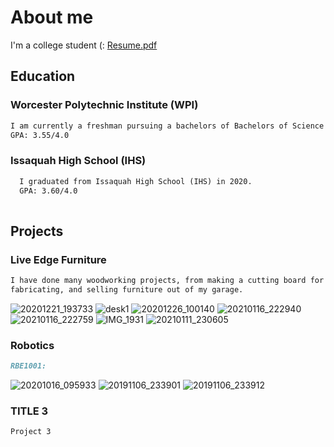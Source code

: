 # **About me**
  I'm a college student (:
  [Resume.pdf](https://github.com/somariamul/Sophia-Mularoni/files/6260245/Resume.pdf)
  
## **Education**
### **Worcester Polytechnic Institute (WPI)**
```markdown
I am currently a freshman pursuing a bachelors of Bachelors of Science in  Robotics Engineering.
GPA: 3.55/4.0

```
### **Issaquah High School (IHS)**
```markdown
  I graduated from Issaquah High School (IHS) in 2020.
  GPA: 3.60/4.0
  
```
## **Projects**

### Live Edge Furniture

```markdown
I have done many woodworking projects, from making a cutting board for myself to designing, 
fabricating, and selling furniture out of my garage.
```
![20201221_193733](https://user-images.githubusercontent.com/23114058/116767441-20158280-a9fe-11eb-93ca-6af8341c42f9.jpg)
![desk1](https://user-images.githubusercontent.com/23114058/113619033-74f3f200-9626-11eb-8a96-e64c8ca7061d.jpg)
![20201226_100140](https://user-images.githubusercontent.com/23114058/116767635-66b7ac80-a9ff-11eb-87b5-44e82db58636.jpg)
![20210116_222940](https://user-images.githubusercontent.com/23114058/116767643-72a36e80-a9ff-11eb-8668-13b3a1651f85.jpg)
![20210116_222759](https://user-images.githubusercontent.com/23114058/116767661-8949c580-a9ff-11eb-86cf-396e4ba4418c.jpg)
![IMG_1931](https://user-images.githubusercontent.com/23114058/116767672-94045a80-a9ff-11eb-87d2-819858c80574.jpg)
![20210111_230605](https://user-images.githubusercontent.com/23114058/116767709-d29a1500-a9ff-11eb-9fb5-15d83a8887df.jpg)


### Robotics
```markdown
RBE1001: 

```
![20201016_095933](https://user-images.githubusercontent.com/23114058/116767680-a088b300-a9ff-11eb-856f-5871eda95f26.jpg)
![20191106_233901](https://user-images.githubusercontent.com/23114058/116767683-a54d6700-a9ff-11eb-8601-05bc105bd406.jpg)
![20191106_233912](https://user-images.githubusercontent.com/23114058/116767686-a7afc100-a9ff-11eb-9e00-2fd84f9aadd4.jpg)

### TITLE 3
```markdown
Project 3
```
